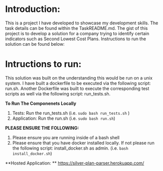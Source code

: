 # Introduction:

This is a project I have developed to showcase my development skills. The task details can be found within the TaskREADME.md. The gist of this project is to develop a solution for a company trying to identify certain indicators such as Second Lowest Cost Plans. Instructions to run the solution can be found below: 

# Intructions to run: 
    
This solution was built on the understanding this would be run on a unix system. I have built a dockerfile to be executed via the following script: run.sh. Another Dockerfile was built to execute the corresponding test scripts as well via the following script: run_tests.sh.

**To Run The Componenets Locally**
1. Tests:
Run the run_tests.sh (i.e. ``sudo bash run_tests.sh`` )
2. Application:
Run the run.sh (i.e. ``sudo bash run.sh``)

**PLEASE ENSURE THE FOLLOWING:**

1. Please ensure you are running inside of a bash shell
2. Please ensure that you have docker installed locally. If not please run the following script: install_docker.sh as admin. (i.e. ``bash install_docker.sh``)

    
**Hosted Application: **
https://silver-plan-parser.herokuapp.com/

